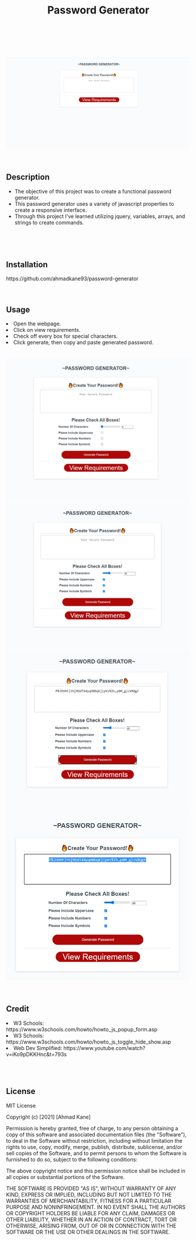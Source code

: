 # <header>Password Generator</header>
  <img src=./Assets/password-readme-intro.jpg/>
<br>
<br>
<br>
<h2> Description </h2>
<ul>
<li>The objective of this project was to create a functional password generator.</li>
<li>This password generator uses a variety of javascript properties to create a responsive interface.</li>
<li> Through this project I've learned utilizing jquery, variables, arrays, and strings to create commands.</li>
</ul>
<br>
<br>
<br>
<h2> Installation </h2>
https://github.com/ahmadkane93/password-generator
<br>
<br>
<br>
<h2> Usage </h2>
<li>Open the webpage.</li>
<li>Click on view requirements.</li>
<li>Check off every box for special characters.</li>
<li>Click generate, then copy and paste generated password.</li>
<br>
<br>
<img src="./Assets/view-requirements.jpg"/>
<img src=./Assets/all-criteria.jpg/>
<img src=./Assets/generate-password.jpg/>
<img src=./Assets/copy-password.jpg/>
<br>
<br>
<br>
<h2>Credit</h2>
<li>W3 Schools: https://www.w3schools.com/howto/howto_js_popup_form.asp</li>
<li>W3 Schools: https://www.w3schools.com/howto/howto_js_toggle_hide_show.asp</li>
<li>Web Dev Simplified: https://www.youtube.com/watch?v=iKo9pDKKHnc&t=793s</li>
<br>
<br>
<br>
<h2>License</h2>

MIT License

Copyright (c) [2021] [Ahmad Kane]

Permission is hereby granted, free of charge, to any person obtaining a copy
of this software and associated documentation files (the "Software"), to deal
in the Software without restriction, including without limitation the rights
to use, copy, modify, merge, publish, distribute, sublicense, and/or sell
copies of the Software, and to permit persons to whom the Software is
furnished to do so, subject to the following conditions:

The above copyright notice and this permission notice shall be included in all
copies or substantial portions of the Software.

THE SOFTWARE IS PROVIDED "AS IS", WITHOUT WARRANTY OF ANY KIND, EXPRESS OR
IMPLIED, INCLUDING BUT NOT LIMITED TO THE WARRANTIES OF MERCHANTABILITY,
FITNESS FOR A PARTICULAR PURPOSE AND NONINFRINGEMENT. IN NO EVENT SHALL THE
AUTHORS OR COPYRIGHT HOLDERS BE LIABLE FOR ANY CLAIM, DAMAGES OR OTHER
LIABILITY, WHETHER IN AN ACTION OF CONTRACT, TORT OR OTHERWISE, ARISING FROM,
OUT OF OR IN CONNECTION WITH THE SOFTWARE OR THE USE OR OTHER DEALINGS IN THE
SOFTWARE.
<br>
<br>
<br>
